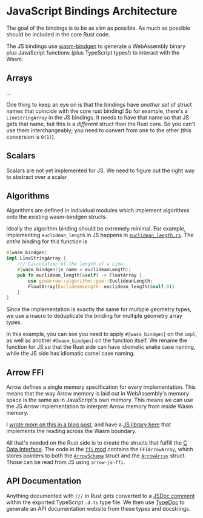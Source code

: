 # JavaScript Bindings Architecture

The goal of the bindings is to be as slim as possible. As much as possible should be included in the core Rust code.

The JS bindings use [wasm-bindgen](https://rustwasm.github.io/docs/wasm-bindgen/) to generate a WebAssembly binary plus JavaScript functions (plus TypeScript types!) to interact with the Wasm.

## Arrays

...

One thing to keep an eye on is that the bindings have _another set_ of struct names that coincide with the core rust binding! So for example, there's a `LineStringArray` in the JS bindings. It needs to have that name so that JS gets that name, but this is a _different_ struct than the Rust core. So you can't use them interchangeably; you need to convert from one to the other (this conversion is `O(1)`).

## Scalars

Scalars are not yet implemented for JS. We need to figure out the right way to abstract over a scalar

## Algorithms

Algorithms are defined in individual modules which implement algorithms onto the existing wasm-bindgen structs.

Ideally the algorithm binding should be extremely minimal. For example, implementing `euclidean_length` in JS happens in [`euclidean_length.rs`](../../js/src/algorithm/geo/euclidean_length.rs). The _entire_ binding for this function is

```rs
#[wasm_bindgen]
impl LineStringArray {
    /// Calculation of the length of a Line
    #[wasm_bindgen(js_name = euclideanLength)]
    pub fn euclidean_length(&self) -> FloatArray {
        use geoarrow::algorithm::geo::EuclideanLength;
        FloatArray(EuclideanLength::euclidean_length(&self.0))
    }
}
```

Since the implementation is exactly the same for multiple geometry types, we use a macro to deduplicate the binding for multiple geometry array types.

In this example, you can see you need to apply `#[wasm_bindgen]` on the `impl`, as well as another `#[wasm_bindgen]` on the function itself. We rename the function for JS so that the Rust side can have idiomatic snake case naming, while the JS side has idiomatic camel case naming.

## Arrow FFI

Arrow defines a single memory specification for every implementation. This means that the way Arrow memory is laid out in WebAssembly's memory space is the same as in JavaScript's own memory. This means we can use the JS Arrow implementation to interpret Arrow memory from inside Wasm memory.

I [wrote more on this in a blog post](https://observablehq.com/@kylebarron/zero-copy-apache-arrow-with-webassembly), and have a [JS library here](https://github.com/kylebarron/arrow-js-ffi) that implements the reading across the Wasm boundary.

All that's needed on the Rust side is to create the structs that fulfill the [C Data Interface](https://arrow.apache.org/docs/format/CDataInterface.html). The code in the [`ffi` mod](../../js/src/ffi/) contains the `FFIArrowArray`, which stores pointers to both the [`ArrowSchema`](https://arrow.apache.org/docs/format/CDataInterface.html#the-arrowschema-structure) struct and the [`ArrowArray`](https://arrow.apache.org/docs/format/CDataInterface.html#the-arrowarray-structure) struct. Those can be read from JS using `arrow-js-ffi`.

## API Documentation

Anything documented with `///` in Rust gets converted to a [JSDoc comment](https://github.com/jsdoc/jsdoc) within the exported TypeScript `.d.ts` type file. We then use [TypeDoc](https://github.com/TypeStrong/typedoc) to generate an API documentation website from these types and docstrings.
